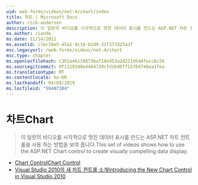 ```yaml
---
uid: web-forms/videos/net-4/chart/index
title: 차트 | Microsoft Docs
author: rick-anderson
description: 이 일련의 비디오를 시각적으로 멋진 데이터 표시를 만드는 ASP.NET 차트 컨트롤을 사용 하는 방법을 보여 줍니다.
ms.author: riande
ms.date: 11/14/2011
ms.assetid: c7ec18e5-45a1-4c18-b2d9-31f377d23a3f
msc.legacyurl: /web-forms/videos/net-4/chart
msc.type: chapter
ms.openlocfilehash: c3b2a46119873baf18e953a2d221d544feccbc26
ms.sourcegitcommit: 0f1119340e4464720cfd16d0ff15764746ea1fea
ms.translationtype: MT
ms.contentlocale: ko-KR
ms.lasthandoff: 04/09/2019
ms.locfileid: "59407304"
---
```

# <a name="chart"></a><span data-ttu-id="2ddd5-103">차트</span><span class="sxs-lookup"><span data-stu-id="2ddd5-103">Chart</span></span>

> <span data-ttu-id="2ddd5-104">이 일련의 비디오를 시각적으로 멋진 데이터 표시를 만드는 ASP.NET 차트 컨트롤을 사용 하는 방법을 보여 줍니다.</span><span class="sxs-lookup"><span data-stu-id="2ddd5-104">This set of videos shows how to use the ASP.NET Chart control to create visually compelling data display.</span></span>


- [<span data-ttu-id="2ddd5-105">Chart Control</span><span class="sxs-lookup"><span data-stu-id="2ddd5-105">Chart Control</span></span>](aspnet-4-quick-hit-chart-control.md)
- [<span data-ttu-id="2ddd5-106">Visual Studio 2010의 새 차트 컨트롤 소개</span><span class="sxs-lookup"><span data-stu-id="2ddd5-106">Introducing the New Chart Control in Visual Studio 2010</span></span>](aspnet-4-how-do-i-introducing-the-new-chart-control-in-visual-studio-2010.md)
